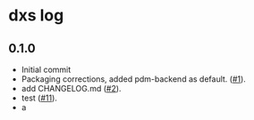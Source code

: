 # dxs log

## 0.1.0

* Initial commit
* Packaging corrections, added pdm-backend as default. ([#1](https://github.com/Daxexs/dxs/issues/1)).
* add CHANGELOG.md ([#2](https://github.com/Daxexs/dxs/issues/2)).
*  test ([#11](https://github.com/Daxexs/dxs/issues/10)).
*  a